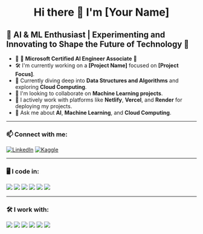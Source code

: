 
<h1 align="center">Hi there 👋 I'm [Your Name]</h1>

## 🧠 AI & ML Enthusiast | Experimenting and Innovating to Shape the Future of Technology 🧠

- 🌟 🎯 **Microsoft Certified AI Engineer Associate** 🌟
- 🛠️ I'm currently working on a **[Project Name]** focused on **[Project Focus]**.
- 🌱 Currently diving deep into **Data Structures and Algorithms** and exploring **Cloud Computing**.
- 🤝 I'm looking to collaborate on **Machine Learning projects**.
- 🚀 I actively work with platforms like **Netlify**, **Vercel**, and **Render** for deploying my projects.
- 💬 Ask me about **AI**, **Machine Learning**, and **Cloud Computing**.

---

### 📫 Connect with me:
[![LinkedIn](https://img.shields.io/badge/LinkedIn-0A66C2?logo=linkedin&logoColor=white)](https://www.linkedin.com/in/your-profile) 
[![Kaggle](https://img.shields.io/badge/Kaggle-20BEFF?logo=kaggle&logoColor=white)](https://www.kaggle.com/your-profile)

---

### 🖥️ I code in:
<p align="left">
  <img src="https://img.shields.io/badge/Python-3776AB?logo=python&logoColor=white" />
  <img src="https://img.shields.io/badge/Java-007396?logo=java&logoColor=white" />
  <img src="https://img.shields.io/badge/C-00599C?logo=c&logoColor=white" />
  <img src="https://img.shields.io/badge/JavaScript-F7DF1E?logo=javascript&logoColor=black" />
  <img src="https://img.shields.io/badge/HTML5-E34F26?logo=html5&logoColor=white" />
  <img src="https://img.shields.io/badge/CSS3-1572B6?logo=css3&logoColor=white" />
</p>

---

### 🛠️ I work with:
<p align="left">
  <img src="https://img.shields.io/badge/React-20232A?logo=react&logoColor=61DAFB" />
  <img src="https://img.shields.io/badge/Node.js-339933?logo=node.js&logoColor=white" />
  <img src="https://img.shields.io/badge/Express.js-000000?logo=express&logoColor=white" />
  <img src="https://img.shields.io/badge/TensorFlow-FF6F00?logo=tensorflow&logoColor=white" />
  <img src="https://img.shields.io/badge/PyTorch-EE4C2C?logo=pytorch&logoColor=white" />
  <img src="https://img.shields.io/badge/OpenCV-5C3EE8?logo=opencv&logoColor=white" />
</p>


<!--
**gokul-krishnan12/gokul-krishnan12** is a ✨ _special_ ✨ repository because its `README.md` (this file) appears on your GitHub profile.

Here are some ideas to get you started:

- 🔭 I’m currently working on ...
- 🌱 I’m currently learning ...
- 👯 I’m looking to collaborate on ...
- 🤔 I’m looking for help with ...
- 💬 Ask me about ...
- 📫 How to reach me: ...
- 😄 Pronouns: ...
- ⚡ Fun fact: ...
-->
